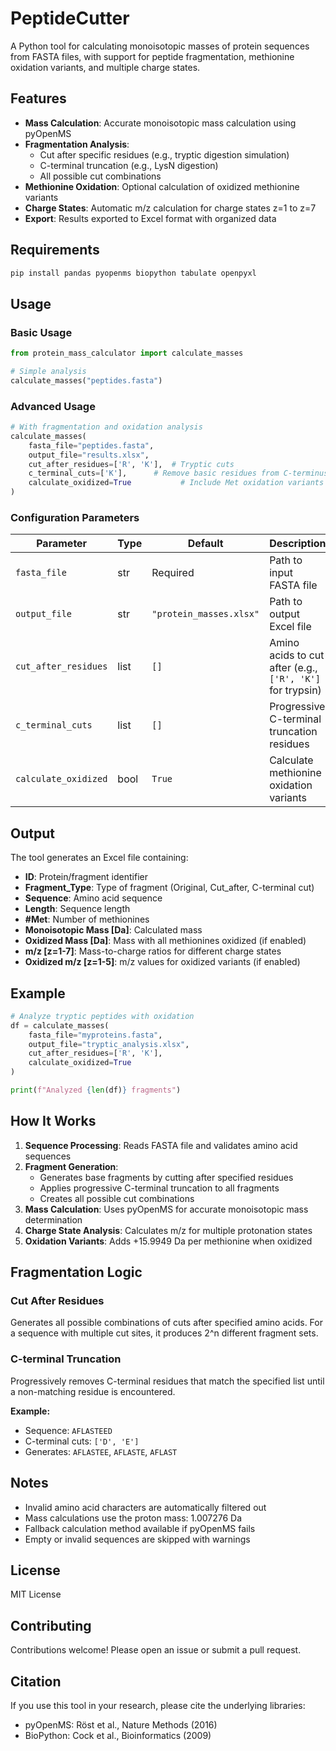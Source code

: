 # PeptideCutter
A Python tool for calculating monoisotopic masses of protein sequences from FASTA files, with support for peptide fragmentation, methionine oxidation variants, and multiple charge states.

## Features

- **Mass Calculation**: Accurate monoisotopic mass calculation using pyOpenMS
- **Fragmentation Analysis**: 
  - Cut after specific residues (e.g., tryptic digestion simulation)
  - C-terminal truncation (e.g., LysN digestion)
  - All possible cut combinations
- **Methionine Oxidation**: Optional calculation of oxidized methionine variants
- **Charge States**: Automatic m/z calculation for charge states z=1 to z=7
- **Export**: Results exported to Excel format with organized data

## Requirements

```bash
pip install pandas pyopenms biopython tabulate openpyxl
```

## Usage

### Basic Usage

```python
from protein_mass_calculator import calculate_masses

# Simple analysis
calculate_masses("peptides.fasta")
```

### Advanced Usage

```python
# With fragmentation and oxidation analysis
calculate_masses(
    fasta_file="peptides.fasta",
    output_file="results.xlsx",
    cut_after_residues=['R', 'K'],  # Tryptic cuts
    c_terminal_cuts=['K'],      # Remove basic residues from C-terminus
    calculate_oxidized=True           # Include Met oxidation variants
)
```

### Configuration Parameters

| Parameter | Type | Default | Description |
|-----------|------|---------|-------------|
| `fasta_file` | str | Required | Path to input FASTA file |
| `output_file` | str | `"protein_masses.xlsx"` | Path to output Excel file |
| `cut_after_residues` | list | `[]` | Amino acids to cut after (e.g., `['R', 'K']` for trypsin) |
| `c_terminal_cuts` | list | `[]` | Progressive C-terminal truncation residues |
| `calculate_oxidized` | bool | `True` | Calculate methionine oxidation variants |

## Output

The tool generates an Excel file containing:

- **ID**: Protein/fragment identifier
- **Fragment_Type**: Type of fragment (Original, Cut_after, C-terminal cut)
- **Sequence**: Amino acid sequence
- **Length**: Sequence length
- **#Met**: Number of methionines
- **Monoisotopic Mass [Da]**: Calculated mass
- **Oxidized Mass [Da]**: Mass with all methionines oxidized (if enabled)
- **m/z [z=1-7]**: Mass-to-charge ratios for different charge states
- **Oxidized m/z [z=1-5]**: m/z values for oxidized variants (if enabled)

## Example

```python
# Analyze tryptic peptides with oxidation
df = calculate_masses(
    fasta_file="myproteins.fasta",
    output_file="tryptic_analysis.xlsx",
    cut_after_residues=['R', 'K'],
    calculate_oxidized=True
)

print(f"Analyzed {len(df)} fragments")
```

## How It Works

1. **Sequence Processing**: Reads FASTA file and validates amino acid sequences
2. **Fragment Generation**:
   - Generates base fragments by cutting after specified residues
   - Applies progressive C-terminal truncation to all fragments
   - Creates all possible cut combinations
3. **Mass Calculation**: Uses pyOpenMS for accurate monoisotopic mass determination
4. **Charge State Analysis**: Calculates m/z for multiple protonation states
5. **Oxidation Variants**: Adds +15.9949 Da per methionine when oxidized

## Fragmentation Logic

### Cut After Residues
Generates all possible combinations of cuts after specified amino acids. For a sequence with multiple cut sites, it produces 2^n different fragment sets.

### C-terminal Truncation
Progressively removes C-terminal residues that match the specified list until a non-matching residue is encountered.

**Example:**
- Sequence: `AFLASTEED`
- C-terminal cuts: `['D', 'E']`
- Generates: `AFLASTEE`, `AFLASTE`, `AFLAST`

## Notes

- Invalid amino acid characters are automatically filtered out
- Mass calculations use the proton mass: 1.007276 Da
- Fallback calculation method available if pyOpenMS fails
- Empty or invalid sequences are skipped with warnings

## License

MIT License

## Contributing

Contributions welcome! Please open an issue or submit a pull request.

## Citation

If you use this tool in your research, please cite the underlying libraries:
- pyOpenMS: Röst et al., Nature Methods (2016)
- BioPython: Cock et al., Bioinformatics (2009)

